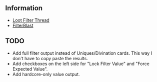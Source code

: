 ## Information

* [Loot Filter Thread](https://www.pathofexile.com/forum/view-thread/1490867)
* [FilterBlast](http://filterblast.oversoul.xyz/ffhighwind/)

## TODO

* Add full filter output instead of Uniques/Divination cards. This way I don't have to copy paste the results.
* Add checkboxes on the left side for "Lock Filter Value" and "Force Expected Value".
* Add hardcore-only value output.